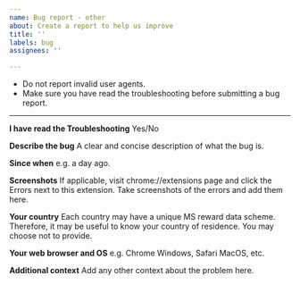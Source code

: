 ```yaml
---
name: Bug report - other
about: Create a report to help us improve
title: ''
labels: bug
assignees: ''

---
```


- Do not report invalid user agents.
- Make sure you have read the troubleshooting before submitting a bug report.

----
**I have read the Troubleshooting**
Yes/No

**Describe the bug**
A clear and concise description of what the bug is.

**Since when**
e.g. a day ago.

**Screenshots**
If applicable, visit chrome://extensions page and click the Errors next to this extension. Take screenshots of the errors and add them here.

**Your country**
Each country may have a unique MS reward data scheme. Therefore, it may be useful to know your country of residence. You may choose not to provide.

**Your web browser and OS**
e.g. Chrome Windows, Safari MacOS, etc.

**Additional context**
Add any other context about the problem here.
